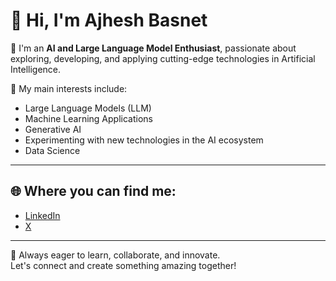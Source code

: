 # 👋 Hi, I'm Ajhesh Basnet

🚀 I'm an **AI and Large Language Model Enthusiast**, passionate about exploring, developing, and applying cutting-edge technologies in Artificial Intelligence.

🌟 My main interests include:
- Large Language Models (LLM)
- Machine Learning Applications
- Generative AI
- Experimenting with new technologies in the AI ecosystem
- Data Science

---

## 🌐 Where you can find me:

- [LinkedIn](https://[https://www.linkedin.com/in/ajhesh-basnet-656564291/])
- [X](https://www.x.com/ajheshbanset/)

---

🚀 Always eager to learn, collaborate, and innovate.  
Let's connect and create something amazing together! 
